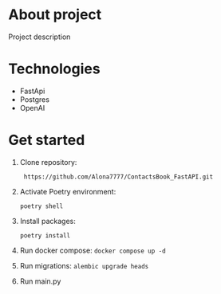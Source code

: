 # About project
Project description

# Technologies
- FastApi
- Postgres
- OpenAI



# Get started

1) Clone repository:

    ``` https://github.com/Alona7777/ContactsBook_FastAPI.git```

2) Activate Poetry environment:

    ```poetry shell```

3) Install packages:

    ```poetry install```

4) Run docker compose:
    ```docker compose up -d```

5) Run migrations:
    ```alembic upgrade heads```

6) Run main.py
